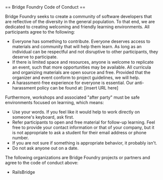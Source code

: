 == Bridge Foundry Code of Conduct ==

Bridge Foundry seeks to create a community of software developers that are reflective of the diversity in the general population. To that end, we are dedicated to creating welcoming and friendly learning environments.  All participants agree to the following:
* Everyone has something to contribute. Everyone deserves access to materials and community that will help them learn. As long as an individual can be respectful and not disruptive to other participants, they deserve to participate.
* If there is limited space and resources, anyone is welcome to replicate an event, such that more opportunities may be available. All curricula and organizing materials are open source and free. Provided that the organizer and event conform to project guidelines, we will help.
* A harassment-free experience for everyone is essential. Our anti-harassment policy can be found at: [insert URL here]

Furthermore, workshops and associated "after party" must be safe environments focused on learning, which means:
* Use your words. If you feel like it would help to work directly on someone's keyboard, ask first. 
* Refer participants to open and free material for follow-up learning.  Feel free to provide your contact information or that of your company, but it is not appropriate to ask a student for their email address or phone number.
* If you are not sure if something is appropriate behavior, it probably isn't.
* Do not ask anyone out on a date. 
 
The following organizations are Bridge Foundry projects or partners and agree to the code of conduct above:
* RailsBridge
